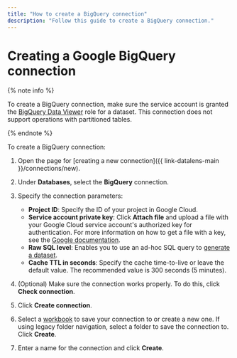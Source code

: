 ```yaml
---
title: "How to create a BigQuery connection"
description: "Follow this guide to create a BigQuery connection."
---
```


# Creating a Google BigQuery connection

{% note info %}

To create a BigQuery connection, make sure the service account is granted the [BigQuery Data Viewer](https://cloud.google.com/bigquery/docs/access-control#bigquery.dataViewer) role for a dataset.
This connection does not support operations with partitioned tables.

{% endnote %}

To create a BigQuery connection:

1. Open the page for [creating a new connection]({{ link-datalens-main }}/connections/new).
1. Under **Databases**, select the **BigQuery** connection.
1. Specify the connection parameters:

   * **Project ID**: Specify the ID of your project in Google Cloud.
   * **Service account private key**: Click **Attach file** and upload a file with your Google Cloud service account's authorized key for authentication. For more information on how to get a file with a key, see the [Google documentation](https://cloud.google.com/iam/docs/keys-create-delete).
   * **Raw SQL level**: Enables you to use an ad-hoc SQL query to [generate a dataset](../../concepts/dataset/settings.md#sql-request-in-datatset).
   * **Cache TTL in seconds**: Specify the cache time-to-live or leave the default value. The recommended value is 300 seconds (5 minutes).

1. (Optional) Make sure the connection works properly. To do this, click **Check connection**.
1. Click **Create connection**.
1. Select a [workbook](../../workbooks-collections/index.md) to save your connection to or create a new one. If using legacy folder navigation, select a folder to save the connection to. Click **Create**.
1. Enter a name for the connection and click **Create**.